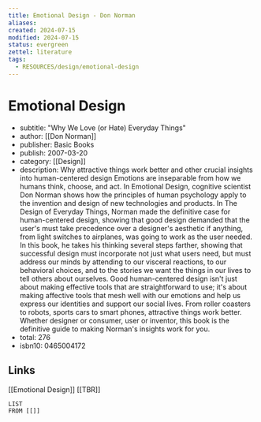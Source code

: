 ```yaml
---
title: Emotional Design - Don Norman
aliases: 
created: 2024-07-15
modified: 2024-07-15
status: evergreen
zettel: literature
tags:
  - RESOURCES/design/emotional-design
---
```

# Emotional Design
- subtitle: "Why We Love (or Hate) Everyday Things"
- author: [[Don Norman]]
- publisher: Basic Books
- publish: 2007-03-20
- category: [[Design]]
- description: Why attractive things work better and other crucial insights into human-centered design Emotions are inseparable from how we humans think, choose, and act. In Emotional Design, cognitive scientist Don Norman shows how the principles of human psychology apply to the invention and design of new technologies and products. In The Design of Everyday Things, Norman made the definitive case for human-centered design, showing that good design demanded that the user's must take precedence over a designer's aesthetic if anything, from light switches to airplanes, was going to work as the user needed. In this book, he takes his thinking several steps farther, showing that successful design must incorporate not just what users need, but must address our minds by attending to our visceral reactions, to our behavioral choices, and to the stories we want the things in our lives to tell others about ourselves. Good human-centered design isn't just about making effective tools that are straightforward to use; it's about making affective tools that mesh well with our emotions and help us express our identities and support our social lives. From roller coasters to robots, sports cars to smart phones, attractive things work better. Whether designer or consumer, user or inventor, this book is the definitive guide to making Norman's insights work for you.
- total: 276
- isbn10: 0465004172

## Links
[[Emotional Design]]
[[TBR]]
```dataview
LIST
FROM [[]]
```